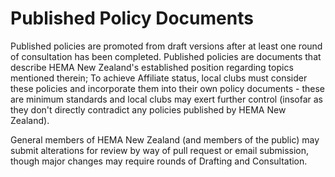 # Published Policy Documents

Published policies are promoted from draft versions after at least one round of consultation has been completed.
Published policies are documents that describe HEMA New Zealand's established position regarding topics mentioned therein;
To achieve Affiliate status, local clubs must consider these policies and incorporate them into their own policy documents - these are minimum standards and local clubs may exert further control (insofar as they don't directly contradict any policies published by HEMA New Zealand).

General members of HEMA New Zealand (and members of the public) may submit alterations for review by way of pull request or email submission, though major changes may require rounds of Drafting and Consultation.
